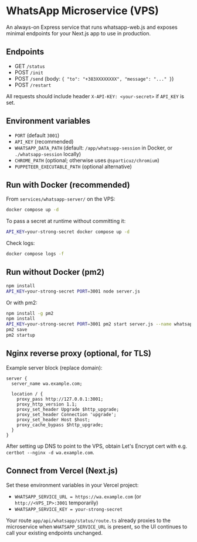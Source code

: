 # WhatsApp Microservice (VPS)

An always-on Express service that runs whatsapp-web.js and exposes minimal endpoints for your Next.js app to use in production.

## Endpoints

- GET `/status`
- POST `/init`
- POST `/send` (body: `{ "to": "+383XXXXXXXX", "message": "..." }`)
- POST `/restart`

All requests should include header `X-API-KEY: <your-secret>` if `API_KEY` is set.

## Environment variables

- `PORT` (default `3001`)
- `API_KEY` (recommended)
- `WHATSAPP_DATA_PATH` (default: `/app/whatsapp-session` in Docker, or `./whatsapp-session` locally)
- `CHROME_PATH` (optional; otherwise uses `@sparticuz/chromium`)
- `PUPPETEER_EXECUTABLE_PATH` (optional alternative)

## Run with Docker (recommended)

From `services/whatsapp-server/` on the VPS:

```bash
docker compose up -d
```

To pass a secret at runtime without committing it:

```bash
API_KEY=your-strong-secret docker compose up -d
```

Check logs:

```bash
docker compose logs -f
```

## Run without Docker (pm2)

```bash
npm install
API_KEY=your-strong-secret PORT=3001 node server.js
```

Or with pm2:

```bash
npm install -g pm2
npm install
API_KEY=your-strong-secret PORT=3001 pm2 start server.js --name whatsapp-service
pm2 save
pm2 startup
```

## Nginx reverse proxy (optional, for TLS)

Example server block (replace domain):

```
server {
  server_name wa.example.com;

  location / {
    proxy_pass http://127.0.0.1:3001;
    proxy_http_version 1.1;
    proxy_set_header Upgrade $http_upgrade;
    proxy_set_header Connection 'upgrade';
    proxy_set_header Host $host;
    proxy_cache_bypass $http_upgrade;
  }
}
```

After setting up DNS to point to the VPS, obtain Let's Encrypt cert with e.g. `certbot --nginx -d wa.example.com`.

## Connect from Vercel (Next.js)

Set these environment variables in your Vercel project:

- `WHATSAPP_SERVICE_URL = https://wa.example.com` (or `http://<VPS_IP>:3001` temporarily)
- `WHATSAPP_SERVICE_KEY = your-strong-secret`

Your route `app/api/whatsapp/status/route.ts` already proxies to the microservice when `WHATSAPP_SERVICE_URL` is present, so the UI continues to call your existing endpoints unchanged.
